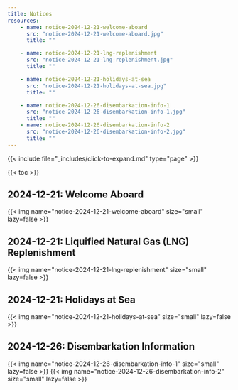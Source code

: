 ```yaml
---
title: Notices
resources:
    - name: notice-2024-12-21-welcome-aboard
      src: "notice-2024-12-21-welcome-aboard.jpg"
      title: ""

    - name: notice-2024-12-21-lng-replenishment
      src: "notice-2024-12-21-lng-replenishment.jpg"
      title: ""

    - name: notice-2024-12-21-holidays-at-sea
      src: "notice-2024-12-21-holidays-at-sea.jpg"
      title: ""

    - name: notice-2024-12-26-disembarkation-info-1
      src: "notice-2024-12-26-disembarkation-info-1.jpg"
      title: ""
    - name: notice-2024-12-26-disembarkation-info-2
      src: "notice-2024-12-26-disembarkation-info-2.jpg"
      title: ""
---
```


{{< include file="_includes/click-to-expand.md" type="page" >}}

{{< toc >}}

## 2024-12-21: Welcome Aboard

{{< img name="notice-2024-12-21-welcome-aboard" size="small" lazy=false >}}

## 2024-12-21: Liquified Natural Gas (LNG) Replenishment

{{< img name="notice-2024-12-21-lng-replenishment" size="small" lazy=false >}}

## 2024-12-21: Holidays at Sea

{{< img name="notice-2024-12-21-holidays-at-sea" size="small" lazy=false >}}

## 2024-12-26: Disembarkation Information

{{< img name="notice-2024-12-26-disembarkation-info-1" size="small" lazy=false >}}
{{< img name="notice-2024-12-26-disembarkation-info-2" size="small" lazy=false >}}
